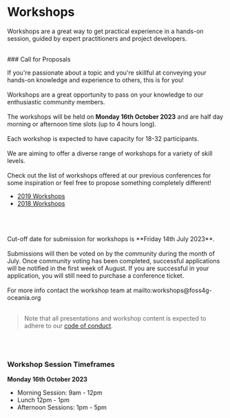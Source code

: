 # Workshops

Workshops are a great way to get practical experience in a hands-on session, guided by expert practitioners and project developers. 

<br />
### Call for Proposals

If you're passionate about a topic and you're skillful at conveying your hands-on knowledge and
experience to others, this is for you!
<br /><br />
Workshops are a great opportunity to pass on your knowledge to our enthusiastic community
members.
<br /><br />
The workshops will be held on **Monday 16th October 2023** and are half day morning or
afternoon time slots (up to 4 hours long).
<br /><br />
Each workshop is expected to have capacity for 18-32 participants.
<br /><br />
We are aiming to offer a diverse range of workshops for a variety of skill levels.
<br /><br />
Check out the list of workshops offered at our previous conferences for some inspiration or feel free
to propose something completely different!

- [2019 Workshops](https://2019.foss4g-oceania.org/schedule/2019-11-12)
- [2018 Workshops](https://2018.foss4g-oceania.org/program/workshops.html)

<br />
<!---### To submit a proposal for a workshop
Visit our call for papers page [here](https://talks.osgeo.org/foss4g-sotm-oceania-2023/cfp).
-->
<br /><br />
Cut-off date for submission for workshops is **Friday 14th July 2023**. 
<br /><br />
Submissions will then be voted on by the community during the month of July. Once community voting has been completed, successful applications will be notified in the first week of August. If you are successful in your application, you will still need to purchase a conference ticket.
<br /><br />
For more info contact the workshop team at mailto:workshops@foss4g-oceania.org
<br /><br />

> Note that all presentations and workshop content is expected to adhere to our [code of conduct](/#/code-of-conduct).

<br /><br />
### Workshop Session Timeframes

**Monday 16th October 2023**
- Morning Session: 9am - 12pm
- Lunch 12pm - 1pm
- Afternoon Sessions: 1pm - 5pm
